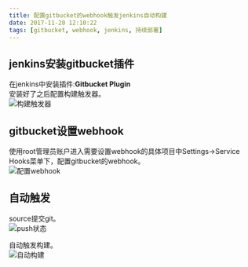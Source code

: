 ```yaml
---
title: 配置gitbucket的webhook触发jenkins自动构建
date: 2017-11-20 12:10:22
tags: [gitbucket, webhook, jenkins, 持续部署]
---
```


## jenkins安装gitbucket插件
在jenkins中安装插件:**Gitbucket Plugin**   
安装好了之后配置构建触发器。    
![构建触发器](http://obksgg9lx.bkt.clouddn.com/triggle.png)

## gitbucket设置webhook
使用root管理员账户进入需要设置webhook的具体项目中Settings->Service Hooks菜单下，配置gitbucket的webhook。    
![配置webhook](http://obksgg9lx.bkt.clouddn.com/gitbucket.png)

## 自动触发
source提交git。    
![push状态](http://obksgg9lx.bkt.clouddn.com/push-status.png)

自动触发构建。    
![自动构建](http://obksgg9lx.bkt.clouddn.com/console.png)